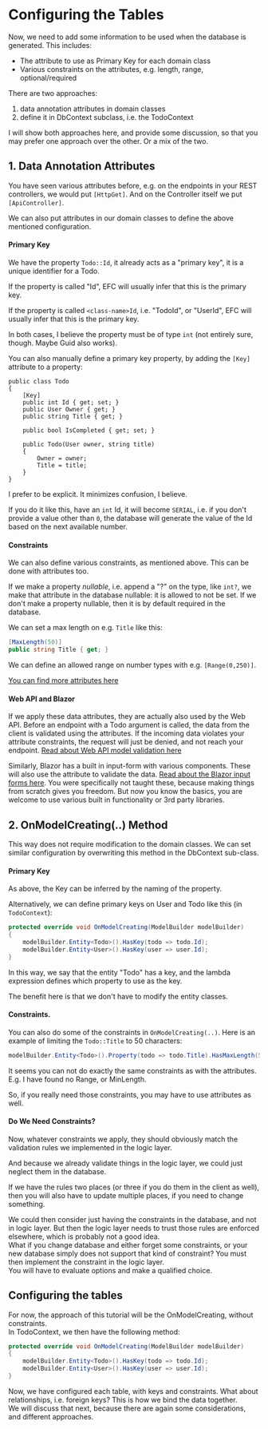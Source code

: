 # Configuring the Tables

Now, we need to add some information to be used when the database is generated. This includes:

* The attribute to use as Primary Key for each domain class
* Various constraints on the attributes, e.g. length, range, optional/required

There are two approaches: 
1) data annotation attributes in domain classes
2) define it in DbContext subclass, i.e. the TodoContext

I will show both approaches here, and provide some discussion, so that you may prefer one approach over the other. Or a mix of the two.

## 1. Data Annotation Attributes
You have seen various attributes before, e.g. on the endpoints in your REST controllers, we would put `[HttpGet]`. And on the Controller itself we put `[ApiController]`.

We can also put attributes in our domain classes to define the above mentioned configuration.

#### Primary Key
We have the property `Todo::Id`, it already acts as a "primary key", it is a unique identifier for a Todo.

If the property is called "Id", EFC will usually infer that this is the primary key. 

If the property is called `<class-name>Id`, i.e. "TodoId", or "UserId", EFC will usually infer that this is the primary key.

In both cases, I believe the property must be of type `int` (not entirely sure, though. Maybe Guid also works).

You can also manually define a primary key property, by adding the `[Key]` attribute to a property:

```csharp{3,4}
public class Todo
{
    [Key]
    public int Id { get; set; }
    public User Owner { get; }
    public string Title { get; }

    public bool IsCompleted { get; set; }

    public Todo(User owner, string title)
    {
        Owner = owner;
        Title = title;
    }
}
```

I prefer to be explicit. It minimizes confusion, I believe.

If you do it like this, have an `int` Id, it will become `SERIAL`, i.e. if you don't provide a value other than `0`, the database will generate the value of the Id based on the next available number.

#### Constraints

We can also define various constraints, as mentioned above. This can be done with attributes too.

If we make a property _nullable_, i.e. append a "?" on the type, like `int?`, we make that attribute in the database nullable: it is allowed to not be set. If we don't make a property nullable, then it is by default required in the database.

We can set a max length on e.g. `Title` like this:

```csharp
[MaxLength(50)]
public string Title { get; }
```

We can define an allowed range on number types with e.g. `[Range(0,250)]`.

[You can find more attributes here](https://learn.microsoft.com/en-us/ef/ef6/modeling/code-first/data-annotations)

#### Web API and Blazor
If we apply these data attributes, they are actually also used by the Web API. Before an endpoint with a Todo argument is called, the data from the client is validated using the attributes. If the incoming data violates your attribute constraints, the request will just be denied, and not reach your endpoint.
[Read about Web API model validation here](https://learn.microsoft.com/en-us/aspnet/web-api/overview/formats-and-model-binding/model-validation-in-aspnet-web-api)

Similarly, Blazor has a built in input-form with various components. These will also use the attribute to validate the data.
[Read about the Blazor input forms here](https://learn.microsoft.com/en-us/aspnet/core/blazor/forms-and-input-components?view=aspnetcore-6.0). You were specifically not taught these, because making things from scratch gives you freedom. But now you know the basics, you are welcome to use various built in functionality or 3rd party libraries.

## 2. OnModelCreating(..) Method

This way does not require modification to the domain classes. We can set similar configuration by overwriting this method in the DbContext sub-class.

#### Primary Key

As above, the Key can be inferred by the naming of the property.

Alternatively, we can define primary keys on User and Todo like this (in `TodoContext`):

```csharp
protected override void OnModelCreating(ModelBuilder modelBuilder)
{
    modelBuilder.Entity<Todo>().HasKey(todo => todo.Id);
    modelBuilder.Entity<User>().HasKey(user => user.Id);
}
```

In this way, we say that the entity "Todo" has a key, and the lambda expression defines which property to use as the key.

The benefit here is that we don't have to modify the entity classes. 

#### Constraints.

You can also do some of the constraints in `OnModelCreating(..)`. Here is an example of limiting the `Todo::Title` to 50 characters:

```csharp
modelBuilder.Entity<Todo>().Property(todo => todo.Title).HasMaxLength(50);
```

It seems you can not do exactly the same constraints as with the attributes. E.g. I have found no Range, or MinLength.

So, if you really need those constraints, you may have to use attributes as well.

#### Do We Need Constraints?

Now, whatever constraints we apply, they should obviously match the validation rules we implemented in the logic layer.

And because we already validate things in the logic layer, we could just neglect them in the database.

If we have the rules two places (or three if you do them in the client as well), then you will also have to update multiple places, if you need to change something.

We could then consider just having the constraints in the database, and not in logic layer. But then the logic layer needs to trust those rules are enforced elsewhere, which is probably not a good idea.\
What if you change database and either forget some constraints, or your new database simply does not support that kind of constraint? You must then implement the constraint in the logic layer.\
You will have to evaluate options and make a qualified choice.

## Configuring the tables
For now, the approach of this tutorial will be the OnModelCreating, without constraints.\
In TodoContext, we then have the following method:

```csharp
protected override void OnModelCreating(ModelBuilder modelBuilder)
{
    modelBuilder.Entity<Todo>().HasKey(todo => todo.Id);
    modelBuilder.Entity<User>().HasKey(user => user.Id);
}
```

Now, we have configured each table, with keys and constraints. What about relationships, i.e. foreign keys? This is how we bind the data together.\
We will discuss that next, because there are again some considerations, and different approaches.
